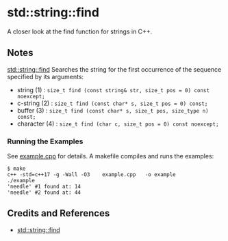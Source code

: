 # std::string::find

A closer look at the find function for strings in C++.

## Notes

[std::string::find](http://www.cplusplus.com/reference/string/string/find/)
Searches the string for the first occurrence of the sequence specified by its arguments:

* string (1)    : `size_t find (const string& str, size_t pos = 0) const noexcept;`
* c-string (2)  : `size_t find (const char* s, size_t pos = 0) const;`
* buffer (3)    : `size_t find (const char* s, size_t pos, size_type n) const;`
* character (4) : `size_t find (char c, size_t pos = 0) const noexcept;`


### Running the Examples

See [example.cpp](./example.cpp) for details. A makefile compiles and runs the examples:

```
$ make
c++ -std=c++17 -g -Wall -O3    example.cpp   -o example
./example
'needle' #1 found at: 14
'needle' #2 found at: 44
```

## Credits and References

* [std::string::find](http://www.cplusplus.com/reference/string/string/find/)
